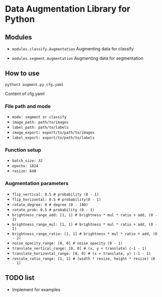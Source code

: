 # Data Augmentation Library for Python

## Modules
 * `modules.classify.Augmentation`
 Augmenting data for classify

 * `modules.segment.Augmentation`
 Augmenting data for segmentation

## How to use
 `python3 augment.py cfg.yaml`

 Content of cfg.yaml

### File path and mode
 * `mode: segment or classify`
 * `image_path: path/to/images`
 * `label_path: path/to/labels`
 * `image_export: export/to/path/to/images`
 * `label_export: export/to/path/to/labels`

### Function setup
 * `batch_size: 32`
 * `epochs: 1024`
 * `resize: 640`

### Augmentation parameters
 * `flip_vertical: 0.5 # probability (0 - 1)`
 * `flip_horizontal: 0.5 # probability(0 - 1)`
 * `rotate_degree: 0 # degree (0 - 180)`
 * `rotate_prob: 0.5 # probability (0 - 1)`
 * `brightness_range_add: [1, 1] # brightness * mul * ratio + add, (0 - 2)`
 * `brightness_range_mul: [1, 1] # brightness * mul * ratio + add, (0 - 2)`
 * `brightness_range_ratio: [1, 1] # brightness * mul * ratio + add, (0 - 2)`
 * `noise_opacity_range: [0, 0] # noise opacity (0 - 1)`
 * `translate_vertical_range: [0, 0] # (x, y + translate) (-1 - 1)`
 * `translate_horizontal_range: [0, 0] # (x + translate, y) (-1 - 1)`
 * `rescale_ratio_range: [1, 1] # (width * resize, height * resize) (0 - 1)`

## TODO list
 * Implement for examples
